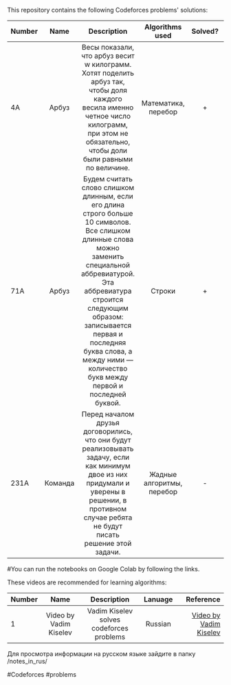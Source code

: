 This repository contains the following Codeforces problems' solutions:

| Number        | Name                             | Description                                    |  Algorithms used        |  Solved?   |  Online Notebook |  
| ------------- |:--------------------------------:|:----------------------------------------------:|:-----------------------:|:----------:|-----------------:| 
|  4A           |      Арбуз                     |  Весы показали, что арбуз весит w килограмм. Хотят поделить арбуз так, чтобы доля каждого весила именно четное число килограмм, при этом не обязательно, чтобы доли были равными по величине.     | Математика, перебор        | + |  [My Notebook](https://colab.research.google.com/github/BISH0808/Codeforces-problems/blob/main/4A_Arbuz.ipynb#scrollTo=bnKNvx_ETmK_)
|  71A           |      Арбуз                     |  Будем считать слово слишком длинным, если его длина строго больше 10 символов. Все слишком длинные слова можно заменить специальной аббревиатурой. Эта аббревиатура строится следующим образом: записывается первая и последняя буква слова, а между ними — количество букв между первой и последней буквой.    | Строки        | + |  [My Notebook](https://colab.research.google.com/github/BISH0808/Codeforces-problems/blob/main/Problems_with_solution/71A_Slishkom_dlinnie_slova.ipynb)
|  231A           |      Команда                    |  Перед началом друзья договорились, что они будут реализовывать задачу, если как минимум двое из них придумали и уверены в решении, в противном случае ребята не будут писать решение этой задачи.     | Жадные алгоритмы, перебор       | - | [My Notebook](https://colab.research.google.com/github/BISH0808/Codeforces-problems/blob/main/Problems_in_process/231A_Komanda.ipynb)




#You can run the notebooks on Google Colab by following the links.


These videos are recommended for learning algorithms:


| Number        | Name                             | Description                                                   |  Lanuage         |  Reference       | 
| ------------- |:--------------------------------:|:-------------------------------------------------------------:|:----------------:|-----------------:|
|  1            |      Video by Vadim Kiselev            |  Vadim Kiselev solves codeforces problems           | Russian          | [Video by Vadim Kiselev ](https://www.youtube.com/watch?v=Aa4Jpy_6mGo&list=PLKtj_siO3WMvFMB_MiN_GgoOY2g7w429O&index=1)


Для просмотра информации на русском языке зайдите в папку /notes_in_rus/

 #Codeforces #problems

